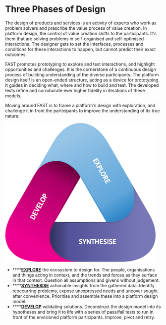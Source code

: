 # Three Phases of Design

The design of products and services is an activity of experts who work as problem solvers and prescribe the value process of value creation. In platform design, the control of value creation shifts to the participants. It's them that are solving problems in self-organised and self-optimised interactions. The designer gets to set the interfaces, processes and conditions for these interactions to happen, but cannot predict their exact outcomes.

FAST promotes prototyping to explore and test interactions, and highlight opportunities and challenges. It is the cornerstone of a continuous design process of building understanding of the diverse participants. The platform design itself is an open-ended structure, acting as a device for prototyping. It guides in deciding what, where and how to build and test. The developed tests refine and corroborate ever higher fidelity in iterations of these models.

Moving around FAST is to frame a platform's design with exploration, and challenge it in front the participants to improve the understanding of its true nature:

![FAST Triangle](../.gitbook/assets/triangle-2x.png)

* \*\*\*\*[**EXPLORE**](../design-phases/ecosystem-exploration.md) the ecosystem to design for. The people, organisations and things acting in context, and the trends and forces as they surface in that context. Question all assumptions and givens without judgement.
* \*\*\*\*[**SYNTHESISE**](../design-phases/platform-synthesis.md) actionable insights from the gathered data. Identify reoccurring problems, expose unexpressed needs and uncover sought after convenience. Prioritise and assemble these into a platform design model.
* \*\*\*\*[**DEVELOP**](../design-phases/platform-development.md) validating solutions. Deconstruct the design model into its hypotheses and bring it to life with a series of pass/fail tests to run in front of the envisioned platform participants. Improve, pivot and retry. 


